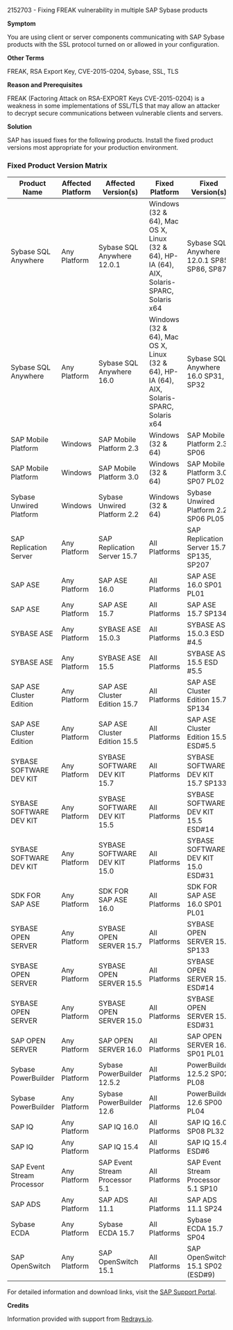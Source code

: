 2152703 - Fixing FREAK vulnerability in multiple SAP Sybase products

**Symptom**

You are using client or server components communicating with SAP Sybase products with the SSL protocol turned on or allowed in your configuration.

**Other Terms**

FREAK, RSA Export Key, CVE-2015-0204, Sybase, SSL, TLS

**Reason and Prerequisites**

FREAK (Factoring Attack on RSA-EXPORT Keys CVE-2015-0204) is a weakness in some implementations of SSL/TLS that may allow an attacker to decrypt secure communications between vulnerable clients and servers.

**Solution**

SAP has issued fixes for the following products. Install the fixed product versions most appropriate for your production environment.

### Fixed Product Version Matrix

| Product Name                | Affected Platform | Affected Version(s)           | Fixed Platform                                                                                         | Fixed Version(s)                                   |
|-----------------------------|-------------------|-------------------------------|-------------------------------------------------------------------------------------------------------|----------------------------------------------------|
| Sybase SQL Anywhere         | Any Platform      | Sybase SQL Anywhere 12.0.1    | Windows (32 & 64), Mac OS X, Linux (32 & 64), HP-IA (64), AIX, Solaris-SPARC, Solaris x64              | Sybase SQL Anywhere 12.0.1 SP85, SP86, SP87       |
| Sybase SQL Anywhere         | Any Platform      | Sybase SQL Anywhere 16.0       | Windows (32 & 64), Mac OS X, Linux (32 & 64), HP-IA (64), AIX, Solaris-SPARC, Solaris x64              | Sybase SQL Anywhere 16.0 SP31, SP32               |
| SAP Mobile Platform         | Windows           | SAP Mobile Platform 2.3        | Windows (32 & 64)                                                                                      | SAP Mobile Platform 2.3 SP06                      |
| SAP Mobile Platform         | Windows           | SAP Mobile Platform 3.0        | Windows (32 & 64)                                                                                      | SAP Mobile Platform 3.0 SP07 PL02                  |
| Sybase Unwired Platform     | Windows           | Sybase Unwired Platform 2.2    | Windows (32 & 64)                                                                                      | Sybase Unwired Platform 2.2 SP06 PL05              |
| SAP Replication Server      | Any Platform      | SAP Replication Server 15.7    | All Platforms                                                                                          | SAP Replication Server 15.7 SP135, SP207            |
| SAP ASE                     | Any Platform      | SAP ASE 16.0                   | All Platforms                                                                                          | SAP ASE 16.0 SP01 PL01                              |
| SAP ASE                     | Any Platform      | SAP ASE 15.7                   | All Platforms                                                                                          | SAP ASE 15.7 SP134                                  |
| SYBASE ASE                  | Any Platform      | SYBASE ASE 15.0.3              | All Platforms                                                                                          | SYBASE ASE 15.0.3 ESD #4.5                          |
| SYBASE ASE                  | Any Platform      | SYBASE ASE 15.5                | All Platforms                                                                                          | SYBASE ASE 15.5 ESD #5.5                            |
| SAP ASE Cluster Edition     | Any Platform      | SAP ASE Cluster Edition 15.7   | All Platforms                                                                                          | SAP ASE Cluster Edition 15.7 SP134                  |
| SAP ASE Cluster Edition     | Any Platform      | SAP ASE Cluster Edition 15.5   | All Platforms                                                                                          | SAP ASE Cluster Edition 15.5 ESD#5.5                 |
| SYBASE SOFTWARE DEV KIT     | Any Platform      | SYBASE SOFTWARE DEV KIT 15.7   | All Platforms                                                                                          | SYBASE SOFTWARE DEV KIT 15.7 SP133                  |
| SYBASE SOFTWARE DEV KIT     | Any Platform      | SYBASE SOFTWARE DEV KIT 15.5   | All Platforms                                                                                          | SYBASE SOFTWARE DEV KIT 15.5 ESD#14                  |
| SYBASE SOFTWARE DEV KIT     | Any Platform      | SYBASE SOFTWARE DEV KIT 15.0   | All Platforms                                                                                          | SYBASE SOFTWARE DEV KIT 15.0 ESD#31                  |
| SDK FOR SAP ASE             | Any Platform      | SDK FOR SAP ASE 16.0           | All Platforms                                                                                          | SDK FOR SAP ASE 16.0 SP01 PL01                      |
| SYBASE OPEN SERVER          | Any Platform      | SYBASE OPEN SERVER 15.7        | All Platforms                                                                                          | SYBASE OPEN SERVER 15.7 SP133                        |
| SYBASE OPEN SERVER          | Any Platform      | SYBASE OPEN SERVER 15.5        | All Platforms                                                                                          | SYBASE OPEN SERVER 15.5 ESD#14                        |
| SYBASE OPEN SERVER          | Any Platform      | SYBASE OPEN SERVER 15.0        | All Platforms                                                                                          | SYBASE OPEN SERVER 15.0 ESD#31                        |
| SAP OPEN SERVER             | Any Platform      | SAP OPEN SERVER 16.0            | All Platforms                                                                                          | SAP OPEN SERVER 16.0 SP01 PL01                        |
| Sybase PowerBuilder         | Any Platform      | Sybase PowerBuilder 12.5.2     | All Platforms                                                                                          | PowerBuilder 12.5.2 SP02 PL08                          |
| Sybase PowerBuilder         | Any Platform      | Sybase PowerBuilder 12.6        | All Platforms                                                                                          | PowerBuilder 12.6 SP00 PL04                            |
| SAP IQ                      | Any Platform      | SAP IQ 16.0                     | All Platforms                                                                                          | SAP IQ 16.0 SP08 PL32                                  |
| SAP IQ                      | Any Platform      | SAP IQ 15.4                     | All Platforms                                                                                          | SAP IQ 15.4 ESD#6                                      |
| SAP Event Stream Processor  | Any Platform      | SAP Event Stream Processor 5.1  | All Platforms                                                                                          | SAP Event Stream Processor 5.1 SP10                    |
| SAP ADS                     | Any Platform      | SAP ADS 11.1                    | All Platforms                                                                                          | SAP ADS 11.1 SP24                                      |
| Sybase ECDA                 | Any Platform      | Sybase ECDA 15.7                | All Platforms                                                                                          | Sybase ECDA 15.7 SP04                                  |
| SAP OpenSwitch              | Any Platform      | SAP OpenSwitch 15.1             | All Platforms                                                                                          | SAP OpenSwitch 15.1 SP02 (ESD#9)                        |

For detailed information and download links, visit the [SAP Support Portal](https://me.sap.com/notes/2152703).

**Credits**

Information provided with support from [Redrays.io](https://redrays.io).